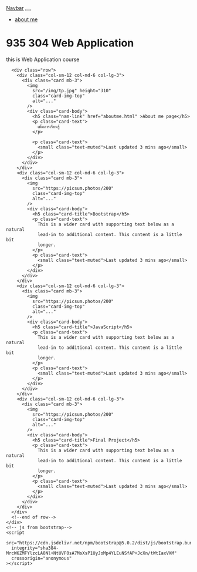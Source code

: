 <html>
  <head>
    <!--add bootstrap from CDN-->
    <link
      href="https://cdn.jsdelivr.net/npm/bootstrap@5.0.2/dist/css/bootstrap.min.css"
      rel="stylesheet"
      integrity="sha384-EVSTQN3/azprG1Anm3QDgpJLIm9Nao0Yz1ztcQTwFspd3yD65VohhpuuCOmLASjC"
      crossorigin="anonymous"
    />
  </head>
  <body>
    <nav
      class="navbar navbar-expand-lg navbar-light bg-light shadow-sm text-light"
    >
      <div class="container-fluid">
        <a class="navbar-brand" href="#">Navbar</a>
        <button
          class="navbar-toggler"
          type="button"
          data-bs-toggle="collapse"
          data-bs-target="#navbarSupportedContent"
          aria-controls="navbarSupportedContent"
          aria-expanded="false"
          aria-label="Toggle navigation"
        >
          <span class="navbar-toggler-icon"></span>
        </button>
        <div class="collapse navbar-collapse" id="navbarSupportedContent">
          <ul class="navbar-nav me-auto mb-2 mb-lg-0">
            <li class="nav-item">
              <a class="nav-link" href="aboutme.html">about me</a>
            </li>
          </ul>
        </div>
      </div>
    </nav>
    <div class="container">
      <h1 class="py-4">935 304 Web Application</h1>
      <p>this is Web Application course</p>

      <div class="row">
        <div class="col-sm-12 col-md-6 col-lg-3">
          <div class="card mb-3">
            <img
              src="/img/tp.jpg" height="310"
              class="card-img-top"
              alt="..."
            />
            <div class="card-body">
              <h5 class="nam-link" href="aboutme.html" >About me page</h5>
              <p class="card-text">
                เพิ่มการเรียนรู้
              </p>

              <p class="card-text">
                <small class="text-muted">Last updated 3 mins ago</small>
              </p>
            </div>
          </div>
        </div>
        <div class="col-sm-12 col-md-6 col-lg-3">
          <div class="card mb-3">
            <img
              src="https://picsum.photos/200"
              class="card-img-top"
              alt="..."
            />
            <div class="card-body">
              <h5 class="card-title">Bootstrap</h5>
              <p class="card-text">
                This is a wider card with supporting text below as a natural
                lead-in to additional content. This content is a little bit
                longer.
              </p>
              <p class="card-text">
                <small class="text-muted">Last updated 3 mins ago</small>
              </p>
            </div>
          </div>
        </div>
        <div class="col-sm-12 col-md-6 col-lg-3">
          <div class="card mb-3">
            <img
              src="https://picsum.photos/200"
              class="card-img-top"
              alt="..."
            />
            <div class="card-body">
              <h5 class="card-title">JavaScript</h5>
              <p class="card-text">
                This is a wider card with supporting text below as a natural
                lead-in to additional content. This content is a little bit
                longer.
              </p>
              <p class="card-text">
                <small class="text-muted">Last updated 3 mins ago</small>
              </p>
            </div>
          </div>
        </div>
        <div class="col-sm-12 col-md-6 col-lg-3">
          <div class="card mb-3">
            <img
              src="https://picsum.photos/200"
              class="card-img-top"
              alt="..."
            />
            <div class="card-body">
              <h5 class="card-title">Final Project</h5>
              <p class="card-text">
                This is a wider card with supporting text below as a natural
                lead-in to additional content. This content is a little bit
                longer.
              </p>
              <p class="card-text">
                <small class="text-muted">Last updated 3 mins ago</small>
              </p>
            </div>
          </div>
        </div>
      </div>
      <!--end of row-->
    </div>
    <!-- js from bootstrap-->
    <script
      src="https://cdn.jsdelivr.net/npm/bootstrap@5.0.2/dist/js/bootstrap.bundle.min.js"
      integrity="sha384-MrcW6ZMFYlzcLA8Nl+NtUVF0sA7MsXsP1UyJoMp4YLEuNSfAP+JcXn/tWtIaxVXM"
      crossorigin="anonymous"
    ></script>
  </body>
</html>
